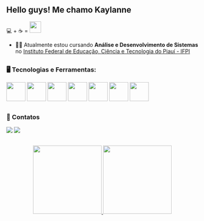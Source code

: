 ## Hello guys! Me chamo Kaylanne

 💻 + ☕ = <img src="https://media.giphy.com/media/WUlplcMpOCEmTGBtBW/giphy.gif" width="30">
 
- 👩‍🎓 Atualmente estou cursando **Análise e Desenvolvimento de Sistemas** no [Instituto Federal de Educação, Ciência e Tecnologia do Piauí - IFPI](https://www.ifpi.edu.br/teresinacentral)

##

### 🖥️ Tecnologias e Ferramentas:

<div style= "display: inline">
  <img width='50' height='50' src="https://cdn.jsdelivr.net/gh/devicons/devicon/icons/javascript/javascript-original.svg"/>
  <img width='50' height='50' src="https://cdn.jsdelivr.net/gh/devicons/devicon/icons/postgresql/postgresql-original.svg"/>
  <img width='50' height='50' src="https://cdn.jsdelivr.net/gh/devicons/devicon/icons/css3/css3-original.svg" />
  <img width='50' height='50' src="https://cdn.jsdelivr.net/gh/devicons/devicon/icons/html5/html5-original.svg" />    
  <img width='50' height='50' src="https://cdn.jsdelivr.net/gh/devicons/devicon/icons/mysql/mysql-plain.svg" />
  <img width='50' height='50' src="https://cdn.jsdelivr.net/gh/devicons/devicon/icons/typescript/typescript-original.svg" />
  <img width='50' height='50' src="https://cdn.jsdelivr.net/gh/devicons/devicon/icons/latex/latex-original.svg" />
</div>

##

### 💬 Contatos
<div style= "display: inline">
  <a href= "https://www.linkedin.com/in/kaylanne-santos-705ab9267/"><img src="https://img.shields.io/badge/linkedin-%230077B5.svg?style=for-the-badge&logo=linkedin&logoColor=white"></a>
  <a href = "mailto:contato@mendeskaylanne1@gmail.com"><img loading="lazy" src="https://img.shields.io/badge/Gmail-D14836?style=for-the-badge&logo=gmail&logoColor=white" target="_blank"></a>
</div>
  
##

<p align="center">
<a href="https://github.com/KaylanneSantos">
  <img height="180em" src="https://github-readme-stats-eight-theta.vercel.app/api?username=KaylanneSantos&show_icons=true&theme=algolia&include_all_commits=true&count_private=true"/>
  <img height="180em" src="https://github-readme-stats-eight-theta.vercel.app/api/top-langs/?username=KaylanneSantos&layout=compact&langs_count=8&theme=algolia"/>
</a>
</p>
